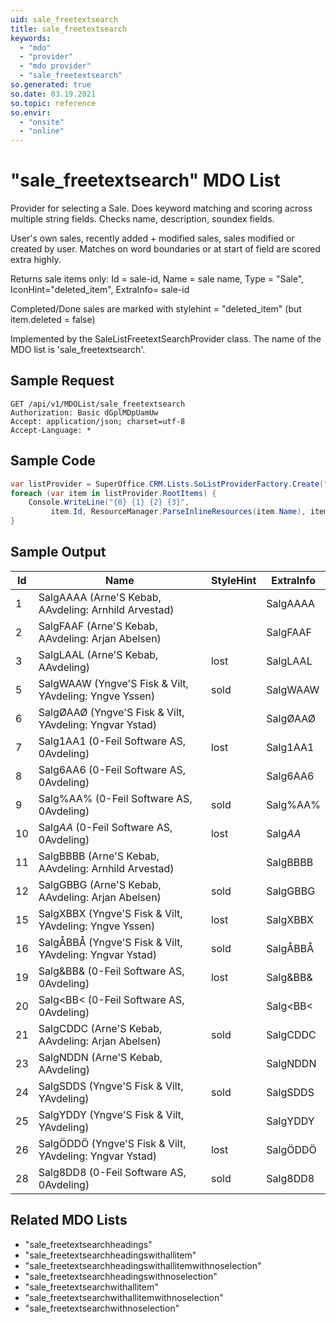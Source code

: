 ```yaml
---
uid: sale_freetextsearch
title: sale_freetextsearch
keywords:
  - "mdo"
  - "provider"
  - "mdo provider"
  - "sale_freetextsearch"
so.generated: true
so.date: 03.19.2021
so.topic: reference
so.envir:
  - "onsite"
  - "online"
---
```


# "sale_freetextsearch" MDO List

Provider for selecting a Sale.
Does keyword matching and scoring across multiple
string fields. Checks name, description, soundex fields.

User's own sales, recently added + modified sales, sales modified or created by user.
Matches on word boundaries or at start of field are scored extra highly.

Returns sale items only: Id = sale-id, Name = sale name, Type = "Sale", IconHint="deleted_item", ExtraInfo= sale-id

Completed/Done sales are marked with stylehint = "deleted_item" (but item.deleted = false)

Implemented by the <see cref="T:SuperOffice.CRM.Lists.SaleListFreetextSearchProvider">SaleListFreetextSearchProvider</see> class.
The name of the MDO list is 'sale_freetextsearch'.

## Sample Request

```http!
GET /api/v1/MDOList/sale_freetextsearch
Authorization: Basic dGplMDpUamUw
Accept: application/json; charset=utf-8
Accept-Language: *

```

## Sample Code

```cs
var listProvider = SuperOffice.CRM.Lists.SoListProviderFactory.Create("sale_freetextsearch", forceFlatList: true);
foreach (var item in listProvider.RootItems) {
    Console.WriteLine("{0} {1} {2} {3}", 
         item.Id, ResourceManager.ParseInlineResources(item.Name), item.StyleHint, item.ExtraInfo);
}
```

## Sample Output

|Id   | Name  |StyleHint|ExtraInfo |
| --- | ----- | ------- | -------- |
|1|SalgAAAA (Arne'S Kebab, AAvdeling: Arnhild Arvestad)||SalgAAAA|
|2|SalgFAAF (Arne'S Kebab, AAvdeling: Arjan Abelsen)||SalgFAAF|
|3|SalgLAAL (Arne'S Kebab, AAvdeling)|lost|SalgLAAL|
|5|SalgWAAW (Yngve'S Fisk & Vilt, YAvdeling: Yngve Yssen)|sold|SalgWAAW|
|6|SalgØAAØ (Yngve'S Fisk & Vilt, YAvdeling: Yngvar Ystad)||SalgØAAØ|
|7|Salg1AA1 (0-Feil Software AS, 0Avdeling)|lost|Salg1AA1|
|8|Salg6AA6 (0-Feil Software AS, 0Avdeling)||Salg6AA6|
|9|Salg%AA% (0-Feil Software AS, 0Avdeling)|sold|Salg%AA%|
|10|Salg*AA* (0-Feil Software AS, 0Avdeling)|lost|Salg*AA*|
|11|SalgBBBB (Arne'S Kebab, AAvdeling: Arnhild Arvestad)||SalgBBBB|
|12|SalgGBBG (Arne'S Kebab, AAvdeling: Arjan Abelsen)|sold|SalgGBBG|
|15|SalgXBBX (Yngve'S Fisk & Vilt, YAvdeling: Yngve Yssen)|lost|SalgXBBX|
|16|SalgÅBBÅ (Yngve'S Fisk & Vilt, YAvdeling: Yngvar Ystad)|sold|SalgÅBBÅ|
|19|Salg&BB& (0-Feil Software AS, 0Avdeling)|lost|Salg&BB&|
|20|Salg<BB< (0-Feil Software AS, 0Avdeling)||Salg<BB<|
|21|SalgCDDC (Arne'S Kebab, AAvdeling: Arjan Abelsen)|sold|SalgCDDC|
|23|SalgNDDN (Arne'S Kebab, AAvdeling)||SalgNDDN|
|24|SalgSDDS (Yngve'S Fisk & Vilt, YAvdeling)|sold|SalgSDDS|
|25|SalgYDDY (Yngve'S Fisk & Vilt, YAvdeling)||SalgYDDY|
|26|SalgÖDDÖ (Yngve'S Fisk & Vilt, YAvdeling: Yngvar Ystad)|lost|SalgÖDDÖ|
|28|Salg8DD8 (0-Feil Software AS, 0Avdeling)|sold|Salg8DD8|

## Related MDO Lists

* "sale_freetextsearchheadings"
* "sale_freetextsearchheadingswithallitem"
* "sale_freetextsearchheadingswithallitemwithnoselection"
* "sale_freetextsearchheadingswithnoselection"
* "sale_freetextsearchwithallitem"
* "sale_freetextsearchwithallitemwithnoselection"
* "sale_freetextsearchwithnoselection"
